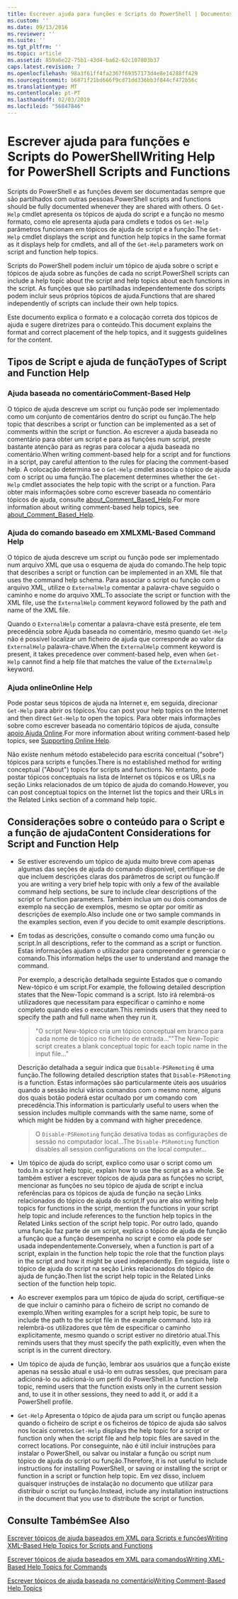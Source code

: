 ```yaml
---
title: Escrever ajuda para funções e Scripts do PowerShell | Documentos da Microsoft
ms.custom: ''
ms.date: 09/13/2016
ms.reviewer: ''
ms.suite: ''
ms.tgt_pltfrm: ''
ms.topic: article
ms.assetid: 859a6e22-75b1-43d4-ba62-62c107803b37
caps.latest.revision: 7
ms.openlocfilehash: 98a3f61ff4fa2367f69357173d4e8e14288ff429
ms.sourcegitcommit: b6871f21bd666f9cd71dd336bb3f844cf472b56c
ms.translationtype: MT
ms.contentlocale: pt-PT
ms.lasthandoff: 02/03/2019
ms.locfileid: "56847846"
---
```

# <a name="writing-help-for-powershell-scripts-and-functions"></a><span data-ttu-id="2486a-102">Escrever ajuda para funções e Scripts do PowerShell</span><span class="sxs-lookup"><span data-stu-id="2486a-102">Writing Help for PowerShell Scripts and Functions</span></span>

<span data-ttu-id="2486a-103">Scripts do PowerShell e as funções devem ser documentadas sempre que são partilhados com outras pessoas.</span><span class="sxs-lookup"><span data-stu-id="2486a-103">PowerShell scripts and functions should be fully documented whenever they are shared with others.</span></span>
<span data-ttu-id="2486a-104">O `Get-Help` cmdlet apresenta os tópicos de ajuda do script e a função no mesmo formato, como ele apresenta ajuda para cmdlets e todos os `Get-Help` parâmetros funcionam em tópicos de ajuda de script e a função.</span><span class="sxs-lookup"><span data-stu-id="2486a-104">The `Get-Help` cmdlet displays the script and function help topics in the same format as it displays help for cmdlets, and all of the `Get-Help` parameters work on script and function help topics.</span></span>

<span data-ttu-id="2486a-105">Scripts do PowerShell podem incluir um tópico de ajuda sobre o script e tópicos de ajuda sobre as funções de cada no script.</span><span class="sxs-lookup"><span data-stu-id="2486a-105">PowerShell scripts can include a help topic about the script and help topics about each functions in the script.</span></span>
<span data-ttu-id="2486a-106">As funções que são partilhadas independentemente dos scripts podem incluir seus próprios tópicos de ajuda.</span><span class="sxs-lookup"><span data-stu-id="2486a-106">Functions that are shared independently of scripts can include their own help topics.</span></span>

<span data-ttu-id="2486a-107">Este documento explica o formato e a colocação correta dos tópicos de ajuda e sugere diretrizes para o conteúdo.</span><span class="sxs-lookup"><span data-stu-id="2486a-107">This document explains the format and correct placement of the help topics, and it suggests guidelines for the content.</span></span>

## <a name="types-of-script-and-function-help"></a><span data-ttu-id="2486a-108">Tipos de Script e ajuda de função</span><span class="sxs-lookup"><span data-stu-id="2486a-108">Types of Script and Function Help</span></span>

### <a name="comment-based-help"></a><span data-ttu-id="2486a-109">Ajuda baseada no comentário</span><span class="sxs-lookup"><span data-stu-id="2486a-109">Comment-Based Help</span></span>
<span data-ttu-id="2486a-110">O tópico de ajuda descreve um script ou função pode ser implementado como um conjunto de comentários dentro do script ou função.</span><span class="sxs-lookup"><span data-stu-id="2486a-110">The help topic that describes a script or function can be implemented as a set of comments within the script or function.</span></span>
<span data-ttu-id="2486a-111">Ao escrever a ajuda baseada no comentário para obter um script e para as funções num script, preste bastante atenção para as regras para colocar a ajuda baseada no comentário.</span><span class="sxs-lookup"><span data-stu-id="2486a-111">When writing comment-based help for a script and for functions in a script, pay careful attention to the rules for placing the comment-based help.</span></span>
<span data-ttu-id="2486a-112">A colocação determina se o `Get-Help` cmdlet associa o tópico de ajuda com o script ou uma função.</span><span class="sxs-lookup"><span data-stu-id="2486a-112">The placement determines whether the `Get-Help` cmdlet associates the help topic with the script or a function.</span></span>
<span data-ttu-id="2486a-113">Para obter mais informações sobre como escrever baseada no comentário tópicos de ajuda, consulte [about_Comment_Based_Help](/powershell/module/microsoft.powershell.core/about/about_comment_based_help).</span><span class="sxs-lookup"><span data-stu-id="2486a-113">For more information about writing comment-based help topics, see [about_Comment_Based_Help](/powershell/module/microsoft.powershell.core/about/about_comment_based_help).</span></span>

### <a name="xml-based-command-help"></a><span data-ttu-id="2486a-114">Ajuda do comando baseado em XML</span><span class="sxs-lookup"><span data-stu-id="2486a-114">XML-Based Command Help</span></span>
<span data-ttu-id="2486a-115">O tópico de ajuda descreve um script ou função pode ser implementado num arquivo XML que usa o esquema de ajuda do comando.</span><span class="sxs-lookup"><span data-stu-id="2486a-115">The help topic that describes a script or function can be implemented in an XML file that uses the command help schema.</span></span>
<span data-ttu-id="2486a-116">Para associar o script ou função com o arquivo XML, utilize o `ExternalHelp` comentar a palavra-chave seguido o caminho e nome do arquivo XML.</span><span class="sxs-lookup"><span data-stu-id="2486a-116">To associate the script or function with the XML file, use the `ExternalHelp` comment keyword followed by the path and name of the XML file.</span></span>

<span data-ttu-id="2486a-117">Quando o `ExternalHelp` comentar a palavra-chave está presente, ele tem precedência sobre Ajuda baseada no comentário, mesmo quando `Get-Help` não é possível localizar um ficheiro de ajuda que corresponde ao valor da `ExternalHelp` palavra-chave.</span><span class="sxs-lookup"><span data-stu-id="2486a-117">When the `ExternalHelp` comment keyword is present, it takes precedence over comment-based help, even when `Get-Help` cannot find a help file that matches the value of the `ExternalHelp` keyword.</span></span>

### <a name="online-help"></a><span data-ttu-id="2486a-118">Ajuda online</span><span class="sxs-lookup"><span data-stu-id="2486a-118">Online Help</span></span>
<span data-ttu-id="2486a-119">Pode postar seus tópicos de ajuda na Internet e, em seguida, direcionar `Get-Help` para abrir os tópicos.</span><span class="sxs-lookup"><span data-stu-id="2486a-119">You can post your help topics on the Internet and then direct `Get-Help` to open the topics.</span></span>
<span data-ttu-id="2486a-120">Para obter mais informações sobre como escrever baseada no comentário tópicos de ajuda, consulte [apoio Ajuda Online](../module/supporting-online-help.md).</span><span class="sxs-lookup"><span data-stu-id="2486a-120">For more information about writing comment-based help topics, see [Supporting Online Help](../module/supporting-online-help.md).</span></span>

<span data-ttu-id="2486a-121">Não existe nenhum método estabelecido para escrita conceitual ("sobre") tópicos para scripts e funções.</span><span class="sxs-lookup"><span data-stu-id="2486a-121">There is no established method for writing conceptual ("About") topics for scripts and functions.</span></span>
<span data-ttu-id="2486a-122">No entanto, pode postar tópicos conceptuais na lista de Internet os tópicos e os URLs na seção Links relacionados de um tópico de ajuda do comando.</span><span class="sxs-lookup"><span data-stu-id="2486a-122">However, you can post conceptual topics on the Internet list the topics and their URLs in the Related Links section of a command help topic.</span></span>

## <a name="content-considerations-for-script-and-function-help"></a><span data-ttu-id="2486a-123">Considerações sobre o conteúdo para o Script e a função de ajuda</span><span class="sxs-lookup"><span data-stu-id="2486a-123">Content Considerations for Script and Function Help</span></span>

- <span data-ttu-id="2486a-124">Se estiver escrevendo um tópico de ajuda muito breve com apenas algumas das seções de ajuda do comando disponível, certifique-se de que incluem descrições claras dos parâmetros de script ou função.</span><span class="sxs-lookup"><span data-stu-id="2486a-124">If you are writing a very brief help topic with only a few of the available command help sections, be sure to include clear descriptions of the script or function parameters.</span></span> <span data-ttu-id="2486a-125">Também inclua um ou dois comandos de exemplo na secção de exemplos, mesmo se optar por omitir as descrições de exemplo.</span><span class="sxs-lookup"><span data-stu-id="2486a-125">Also include one or two sample commands in the examples section, even if you decide to omit example descriptions.</span></span>

- <span data-ttu-id="2486a-126">Em todas as descrições, consulte o comando como uma função ou script.</span><span class="sxs-lookup"><span data-stu-id="2486a-126">In all descriptions, refer to the command as a script or function.</span></span> <span data-ttu-id="2486a-127">Estas informações ajudam o utilizador para compreender e gerenciar o comando.</span><span class="sxs-lookup"><span data-stu-id="2486a-127">This information helps the user to understand and manage the command.</span></span>

  <span data-ttu-id="2486a-128">Por exemplo, a descrição detalhada seguinte Estados que o comando New-tópico é um script.</span><span class="sxs-lookup"><span data-stu-id="2486a-128">For example, the following detailed description states that the New-Topic command is a script.</span></span> <span data-ttu-id="2486a-129">Isto irá relembrá-os utilizadores que necessitam para especificar o caminho e nome completo quando eles o executam.</span><span class="sxs-lookup"><span data-stu-id="2486a-129">This reminds users that they need to specify the path and full name when they run it.</span></span>

  > <span data-ttu-id="2486a-130">"O script New-tópico cria um tópico conceptual em branco para cada nome de tópico no ficheiro de entrada..."</span><span class="sxs-lookup"><span data-stu-id="2486a-130">"The New-Topic script creates a blank conceptual topic for each topic name in the input file..."</span></span>

  <span data-ttu-id="2486a-131">Descrição detalhada a seguir indica que `Disable-PSRemoting` é uma função.</span><span class="sxs-lookup"><span data-stu-id="2486a-131">The following detailed description states that `Disable-PSRemoting` is a function.</span></span> <span data-ttu-id="2486a-132">Estas informações são particularmente úteis aos usuários quando a sessão inclui vários comandos com o mesmo nome, alguns dos quais botão poderá estar ocultado por um comando com precedência.</span><span class="sxs-lookup"><span data-stu-id="2486a-132">This information is particularly useful to users when the session includes multiple commands with the same name, some of which might be hidden by a command with higher precedence.</span></span>

  > <span data-ttu-id="2486a-133">O `Disable-PSRemoting` função desativa todas as configurações de sessão no computador local...</span><span class="sxs-lookup"><span data-stu-id="2486a-133">The `Disable-PSRemoting` function disables all session configurations on the local computer...</span></span>

- <span data-ttu-id="2486a-134">Um tópico de ajuda do script, explico como usar o script como um todo.</span><span class="sxs-lookup"><span data-stu-id="2486a-134">In a script help topic, explain how to use the script as a whole.</span></span> <span data-ttu-id="2486a-135">Se também estiver a escrever tópicos de ajuda para as funções no script, mencionar as funções no seu tópico de ajuda de script e inclua referências para os tópicos de ajuda de função na seção Links relacionados do tópico de ajuda do script.</span><span class="sxs-lookup"><span data-stu-id="2486a-135">If you are also writing help topics for functions in the script, mention the functions in your script help topic and include references to the function help topics in the Related Links section of the script help topic.</span></span> <span data-ttu-id="2486a-136">Por outro lado, quando uma função faz parte de um script, explica o tópico de ajuda de função a função que a função desempenha no script e como ela pode ser usada independentemente.</span><span class="sxs-lookup"><span data-stu-id="2486a-136">Conversely, when a function is part of a script, explain in the function help topic the role that the function plays in the script and how it might be used independently.</span></span> <span data-ttu-id="2486a-137">Em seguida, liste o tópico de ajuda do script na seção Links relacionados do tópico de ajuda de função.</span><span class="sxs-lookup"><span data-stu-id="2486a-137">Then list the script help topic in the Related Links section of the function help topic.</span></span>

- <span data-ttu-id="2486a-138">Ao escrever exemplos para um tópico de ajuda do script, certifique-se de que incluir o caminho para o ficheiro de script no comando de exemplo.</span><span class="sxs-lookup"><span data-stu-id="2486a-138">When writing examples for a script help topic, be sure to include the path to the script file in the example command.</span></span> <span data-ttu-id="2486a-139">Isto irá relembrá-os utilizadores que têm de especificar o caminho explicitamente, mesmo quando o script estiver no diretório atual.</span><span class="sxs-lookup"><span data-stu-id="2486a-139">This reminds users that they must specify the path explicitly, even when the script is in the current directory.</span></span>

- <span data-ttu-id="2486a-140">Um tópico de ajuda de função, lembrar aos usuários que a função existe apenas na sessão atual e usá-lo em outras sessões, que precisam para adicioná-lo ou adicioná-lo um perfil do PowerShell.</span><span class="sxs-lookup"><span data-stu-id="2486a-140">In a function help topic, remind users that the function exists only in the current session and, to use it in other sessions, they need to add it, or add it a PowerShell profile.</span></span>

- <span data-ttu-id="2486a-141">`Get-Help` Apresenta o tópico de ajuda para um script ou função apenas quando o ficheiro de script e os ficheiros de tópico de ajuda são salvos nos locais corretos.</span><span class="sxs-lookup"><span data-stu-id="2486a-141">`Get-Help` displays the help topic for a script or function only when the script file and help topic files are saved in the correct locations.</span></span> <span data-ttu-id="2486a-142">Por conseguinte, não é útil incluir instruções para instalar o PowerShell, ou salvar ou instalar a função ou script num tópico de ajuda do script ou função.</span><span class="sxs-lookup"><span data-stu-id="2486a-142">Therefore, it is not useful to include instructions for installing PowerShell, or saving or installing the script or function in a script or function help topic.</span></span> <span data-ttu-id="2486a-143">Em vez disso, incluem quaisquer instruções de instalação no documento que utilizar para distribuir o script ou função.</span><span class="sxs-lookup"><span data-stu-id="2486a-143">Instead, include any installation instructions in the document that you use to distribute the script or function.</span></span>

## <a name="see-also"></a><span data-ttu-id="2486a-144">Consulte Também</span><span class="sxs-lookup"><span data-stu-id="2486a-144">See Also</span></span>

 [<span data-ttu-id="2486a-145">Escrever tópicos de ajuda baseados em XML para Scripts e funções</span><span class="sxs-lookup"><span data-stu-id="2486a-145">Writing XML-Based Help Topics for Scripts and Functions</span></span>](./writing-xml-based-help-topics-for-scripts-and-functions.md)

 [<span data-ttu-id="2486a-146">Escrever tópicos de ajuda baseados em XML para comandos</span><span class="sxs-lookup"><span data-stu-id="2486a-146">Writing XML-Based Help Topics for Commands</span></span>](./writing-xml-based-help-topics-for-commands.md)

 [<span data-ttu-id="2486a-147">Escrever tópicos de ajuda baseada no comentário</span><span class="sxs-lookup"><span data-stu-id="2486a-147">Writing Comment-Based Help Topics</span></span>](./writing-comment-based-help-topics.md)
